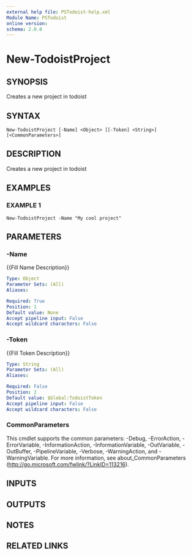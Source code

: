 ```yaml
---
external help file: PSTodoist-help.xml
Module Name: PSTodoist
online version:
schema: 2.0.0
---
```


# New-TodoistProject

## SYNOPSIS
Creates a new project in todoist

## SYNTAX

```
New-TodoistProject [-Name] <Object> [[-Token] <String>] [<CommonParameters>]
```

## DESCRIPTION
Creates a new project in todoist

## EXAMPLES

### EXAMPLE 1
```
New-TodoistProject -Name "My cool project"
```

## PARAMETERS

### -Name
{{Fill Name Description}}

```yaml
Type: Object
Parameter Sets: (All)
Aliases:

Required: True
Position: 1
Default value: None
Accept pipeline input: False
Accept wildcard characters: False
```

### -Token
{{Fill Token Description}}

```yaml
Type: String
Parameter Sets: (All)
Aliases:

Required: False
Position: 2
Default value: $Global:TodoistToken
Accept pipeline input: False
Accept wildcard characters: False
```

### CommonParameters
This cmdlet supports the common parameters: -Debug, -ErrorAction, -ErrorVariable, -InformationAction, -InformationVariable, -OutVariable, -OutBuffer, -PipelineVariable, -Verbose, -WarningAction, and -WarningVariable.
For more information, see about_CommonParameters (http://go.microsoft.com/fwlink/?LinkID=113216).

## INPUTS

## OUTPUTS

## NOTES

## RELATED LINKS
